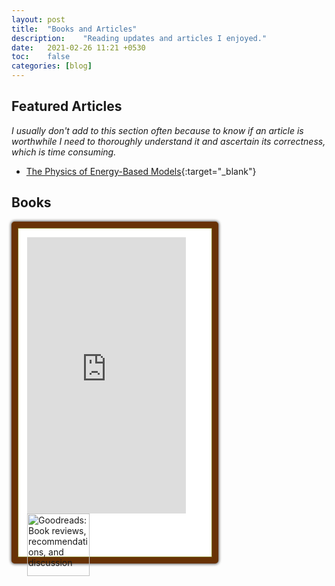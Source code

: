 ```yaml
---
layout:	post
title:	"Books and Articles"
description:	"Reading updates and articles I enjoyed."
date:	2021-02-26 11:21 +0530
toc:	false
categories:	[blog]
---
```


## Featured Articles  

*I usually don't add to this section often because to know if an article is worthwhile I need to thoroughly understand it and ascertain its correctness, which is time consuming.*

- [The Physics of Energy-Based Models](https://physicsofebm.github.io/){:target="_blank"}  

## Books  

<html>
	<style>
		#customize-list{
			float:left;
			margin-left:20px;
			list-style:none;
		}
		#gr_updates_widget{
			float:left;
			border-radius: 5px;
			background-color:#fff;
			border:solid #683205 10px;
			-webkit-box-shadow: 0px 0px 4px 1px #595959,
			inset 0px 0px 0px 1px #7D730B;
			-moz-box-shadow: 0px 0px 4px 1px #595959,
			inset 0px 0px 0px 1px #7D730B;
			box-shadow: 0px 0px 4px 1px #595959,
			inset 0px 0px 0px 1px #7D730B;
			padding:15px 0 0px 15px;
			width:296px;
			height:512px;
		}
		#gr_footer{
			margin-bottom:0px;
			height:30px;
		}
		#gr_updates_widget p{
			padding:0px;
			margin:0;
			font-size:14px;
		}
		#gr_footer img{
			width:100px;
			float:left;
		}
	</style>
	<div id="gr_updates_widget">
	  	<iframe sandbox id="the_iframe" src="https://goodreads.com/widgets/user_update_widget?height=512&num_updates=10&user=82615538&width=256" width="254" height="442" frameborder="0">
		</iframe>
        <div id="gr_footer">
			<a href="https://www.goodreads.com/">
				<img alt="Goodreads: Book reviews, recommendations, and discussion" src="https://s.gr-assets.com/images/layout/goodreads_logo_140.png" />
			</a>
        </div>
    </div>
</html>
